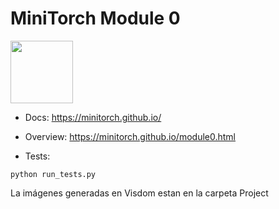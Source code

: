 # MiniTorch Module 0  

<img src="https://minitorch.github.io/_images/match.png" width="100px">

* Docs: https://minitorch.github.io/

* Overview: https://minitorch.github.io/module0.html

* Tests:

```
python run_tests.py
```
La imágenes generadas en Visdom estan en la carpeta Project
